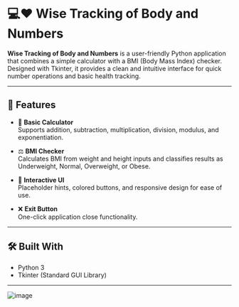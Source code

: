 # 💻❤️ Wise Tracking of Body and Numbers

**Wise Tracking of Body and Numbers** is a user-friendly Python application that combines a simple calculator with a BMI (Body Mass Index) checker. Designed with Tkinter, it provides a clean and intuitive interface for quick number operations and basic health tracking.

---

## 🚀 Features

- 🔢 **Basic Calculator**  
  Supports addition, subtraction, multiplication, division, modulus, and exponentiation.

- ⚖️ **BMI Checker**  
  Calculates BMI from weight and height inputs and classifies results as Underweight, Normal, Overweight, or Obese.

- 🎨 **Interactive UI**  
  Placeholder hints, colored buttons, and responsive design for ease of use.

- ❌ **Exit Button**  
  One-click application close functionality.

---

## 🛠️ Built With

- Python 3
- Tkinter (Standard GUI Library)

---

![image](https://github.com/user-attachments/assets/5c92aaf5-6fcf-4d61-bd7a-7e73819d6f20)




